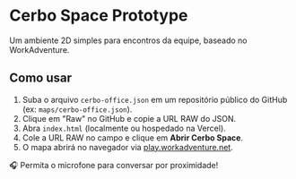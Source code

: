 # Cerbo Space Prototype

Um ambiente 2D simples para encontros da equipe, baseado no WorkAdventure.

## Como usar
1. Suba o arquivo `cerbo-office.json` em um repositório público do GitHub (ex: `maps/cerbo-office.json`).
2. Clique em "Raw" no GitHub e copie a URL RAW do JSON.
3. Abra `index.html` (localmente ou hospedado na Vercel).
4. Cole a URL RAW no campo e clique em **Abrir Cerbo Space**.
5. O mapa abrirá no navegador via [play.workadventure.net](https://play.workadventure.net).

🎧 Permita o microfone para conversar por proximidade!
